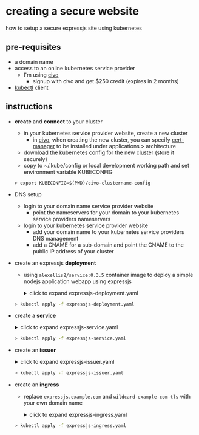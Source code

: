 # creating a secure website 
how to setup a secure expressjs site using kubernetes

## pre-requisites
* a domain name
* access to an online kubernetes service provider
  * I'm using [civo](https://civo.com)
    * signup with civo and get $250 credit (expires in 2 months)
* [kubectl](https://kubernetes.io/docs/tasks/tools/) client 

## instructions
* **create** and **connect** to your cluster
  * in your kubernetes service provider website, create a new cluster
    * in [civo](https://civo.com), when creating the new cluster, you can specify [cert-manager](https://cert-manager.io/docs/) to be installed under applications > architecture 
  * download the kubernetes config for the new cluster (store it securely)
  * copy to ~/.kube/config or local development working path and set environment variable KUBECONFIG
  ```
  > export KUBECONFIG=$(PWD)/civo-clustername-config
  ```
* DNS setup
  * login to your domain name service provider website 
    * point the nameservers for your domain to your kubernetes service providers nameservers
  * login to your kubernetes service provider website
    * add your domain name to your kubernetes service providers DNS management 
    * add a CNAME for a sub-domain and point the CNAME to the public IP address of your cluster
  
* create an expressjs **deployment**
  * using `alexellis2/service:0.3.5` container image to deploy a simple nodejs application webapp using expressjs  
    <details> <summary>click to expand expressjs-deployment.yaml</summary>

    ``` yaml
    apiVersion: apps/v1
    kind: Deployment
    metadata:
      generation: 1
      name: expressjs
      labels:
       app: expressjs
    spec:
      replicas: 1
      selector:
        matchLabels:
          app: expressjs
      strategy:
        rollingUpdate:
          maxSurge: 1
          maxUnavailable: 0
        type: RollingUpdate
      template:
        metadata:
          name: expressjs
          labels:
            app: expressjs
        spec:
          containers:
          - name: expressjs
            image: alexellis2/service:0.3.5
            imagePullPolicy: Always
            resources:
              limits:
                cpu: 50m
                memory: 128Mi
              requests:
                cpu: 50m
                memory: 128Mi
            ports:
            - containerPort: 8080
              protocol: TCP
            readinessProbe:
              failureThreshold: 3
              httpGet:
                path: /health
                port: 8080
                scheme: HTTP
              initialDelaySeconds: 2
              periodSeconds: 2
              successThreshold: 1
              timeoutSeconds: 1
          dnsPolicy: ClusterFirst
          restartPolicy: Always
          securityContext: {}
          terminationGracePeriodSeconds: 30
    ```
 
  </details>
  
  ``` sh
  > kubectl apply -f expressjs-deployment.yaml
  ```
  
* create a **service**
  <details> <summary>click to expand expressjs-service.yaml</summary>
 
  ``` yaml
  apiVersion: v1
  kind: Service
  metadata:
    name: expressjs
  spec:
    ports:
    - name: http
      port: 8080
      protocol: TCP
      targetPort: 8080
    selector:
      app: expressjs
    sessionAffinity: None
    type: ClusterIP
  ```
 
  </details>
  
  ``` sh
  > kubectl apply -f expressjs-service.yaml
  ```
  
* create an **issuer**
  <details> <summary>click to expand expressjs-issuer.yaml</summary>
 
  ``` yaml
  apiVersion: cert-manager.io/v1
  kind: Issuer
  metadata:
    name: letsencrypt-prod
  spec:
    acme:
      email: name@gmail.com
      server: https://acme-v02.api.letsencrypt.org/directory
      privateKeySecretRef:
        name: expressjs-secret-issuer-account-key
      solvers:
      - http01:
          ingress:
            class: traefik
   ```

   </details>
  
  ``` sh
  > kubectl apply -f expressjs-issuer.yaml
  ```
  
 * create an **ingress**
   * replace `expressjs.example.com` and `wildcard-example-com-tls` with your own domain name 
 
      <details> <summary>click to expand expressjs-ingress.yaml</summary>

     ``` yaml
     apiVersion: networking.k8s.io/v1
     kind: Ingress
     metadata:
       name: express
       annotations:
         cert-manager.io/issuer: letsencrypt-prod
         kubernetes.io/ingress.class: "traefik"
     spec:
       tls:
       - hosts:
         - expressjs.example.com
         secretName: wildcard-example-com-tls
       rules:
       - host: "expressjs.example.com"
         http:
           paths:
           - pathType: Prefix
             path: "/"
             backend:
               service:
                 name: expressjs
                 port:
                   number: 8080
     ```

    </details>
  
    ``` sh
    > kubectl apply -f expressjs-ingress.yaml
    ```
